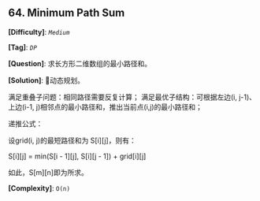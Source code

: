 ## 64. Minimum Path Sum

__[Difficulty]__: _`Medium`_

__[Tag]__: _`DP`_

__[Question]__: 求长方形二维数组的最小路径和。

__[Solution]__: 动态规划。

满足重叠子问题：相同路径需要反复计算；
满足最优子结构：可根据左边(i, j-1)、上边(i-1, j)相邻点的最小路径和，推出当前点(i,j)的最小路径和；

递推公式：

设grid(i, j)的最短路径和为 S[i][j]，则有：

S[i][j] = min(S[i - 1][j], S[i][j - 1]) + grid[i][j]

如此，S[m][n]即为所求。

__[Complexity]__: `O(n)`
